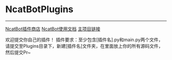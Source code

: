 # NcatBotPlugins
---
[NcatBot插件商店](https://home.ncatbot.xyz)
[NcatBot使用文档](https://home.ncatbot.xyz)
[主项目链接](https://github.com/liyihao1110/NcatBot)

欢迎提交你自己的插件！
插件要求：至少包含\[插件名\].py和main.py两个文件，请提交至Plugins目录下，新建\[插件名\]文件夹，在里面放上你的所有源码文件，然后提交Pr~
